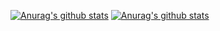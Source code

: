 
[![Anurag's github stats](https://github-readme-stats.vercel.app/api?username=carlinhosmugiwara)](https://github.com/anuraghazra/github-readme-stats)
[![Anurag's github stats](https://github-readme-stats.vercel.app/api/top-langs/?username=carlinhosmugiwara)](https://github.com/anuraghazra/github-readme-stats)
